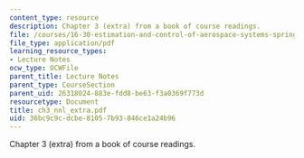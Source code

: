```yaml
---
content_type: resource
description: Chapter 3 (extra) from a book of course readings.
file: /courses/16-30-estimation-and-control-of-aerospace-systems-spring-2004/36bc9c9cdcbe81057b93846ce1a24b96_ch3_nnl_extra.pdf
file_type: application/pdf
learning_resource_types:
- Lecture Notes
ocw_type: OCWFile
parent_title: Lecture Notes
parent_type: CourseSection
parent_uid: 26318024-883e-fdd8-be63-f3a0369f773d
resourcetype: Document
title: ch3_nnl_extra.pdf
uid: 36bc9c9c-dcbe-8105-7b93-846ce1a24b96
---
```

Chapter 3 (extra) from a book of course readings.

